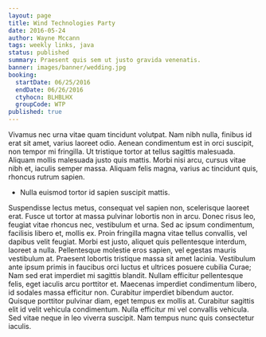 ```yaml
---
layout: page
title: Wind Technologies Party
date: 2016-05-24
author: Wayne Mccann
tags: weekly links, java
status: published
summary: Praesent quis sem ut justo gravida venenatis.
banner: images/banner/wedding.jpg
booking:
  startDate: 06/25/2016
  endDate: 06/26/2016
  ctyhocn: BLHBLHX
  groupCode: WTP
published: true
---
```

Vivamus nec urna vitae quam tincidunt volutpat. Nam nibh nulla, finibus id erat sit amet, varius laoreet odio. Aenean condimentum est in orci suscipit, non tempor mi fringilla. Ut tristique tortor at tellus sagittis malesuada. Aliquam mollis malesuada justo quis mattis. Morbi nisi arcu, cursus vitae nibh et, iaculis semper massa. Aliquam felis magna, varius ac tincidunt quis, rhoncus rutrum sapien.

* Nulla euismod tortor id sapien suscipit mattis.

Suspendisse lectus metus, consequat vel sapien non, scelerisque laoreet erat. Fusce ut tortor at massa pulvinar lobortis non in arcu. Donec risus leo, feugiat vitae rhoncus nec, vestibulum et urna. Sed ac ipsum condimentum, facilisis libero et, mollis ex. Proin fringilla magna vitae tellus convallis, vel dapibus velit feugiat. Morbi est justo, aliquet quis pellentesque interdum, laoreet a nulla. Pellentesque molestie eros sapien, vel egestas mauris vestibulum at. Praesent lobortis tristique massa sit amet lacinia. Vestibulum ante ipsum primis in faucibus orci luctus et ultrices posuere cubilia Curae;
Nam sed erat imperdiet mi sagittis blandit. Nullam efficitur pellentesque felis, eget iaculis arcu porttitor et. Maecenas imperdiet condimentum libero, id sodales massa efficitur non. Curabitur imperdiet bibendum auctor. Quisque porttitor pulvinar diam, eget tempus ex mollis at. Curabitur sagittis elit id velit vehicula condimentum. Nulla efficitur mi vel convallis vehicula. Sed vitae neque in leo viverra suscipit. Nam tempus nunc quis consectetur iaculis.
